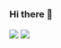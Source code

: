 ### Hi there 👋

<img align="center" src="https://github-readme-stats.vercel.app/api?username=ssysm&show_icons=true&theme=radical" />
<img align="center" src="https://github-readme-stats.vercel.app/api/top-langs/?username=ssysm&repo=convoychat&theme=radical" />
